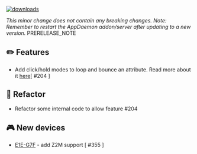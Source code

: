 [![downloads](https://img.shields.io/github/downloads/xaviml/controllerx/VERSION_TAG/total?style=for-the-badge)](http://github.com/xaviml/controllerx/releases/VERSION_TAG)

<!--:warning: This major/minor change contains a breaking change.-->

_This minor change does not contain any breaking changes._
_Note: Remember to restart the AppDaemon addon/server after updating to a new version._
PRERELEASE_NOTE

## :pencil2: Features

- Add click/hold modes to loop and bounce an attribute. Read more about it [here](https://xaviml.github.io/controllerx/advanced/hold-click-modes)[ #204 ]

<!--
## :hammer: Fixes
-->

<!--
## :clock2: Performance
-->

<!--
## :scroll: Docs
-->

## :wrench: Refactor

- Refactor some internal code to allow feature #204

## :video_game: New devices

- [E1E-G7F](https://xaviml.github.io/controllerx/controllers/E1EG7F) - add Z2M support [ #355 ]
